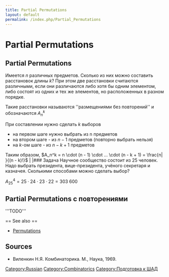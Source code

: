 ```yaml
---
title: Partial Permutations
layout: default
permalink: /index.php/Partial_Permutations
---
```


# Partial Permutations

## Partial Permutations
Имеется $n$ различных предметов. Сколько из них можно составить расстановок длины $k$? При этом две расстановки считаются различными, если они различаются либо хотя бы одним элементом, либо состоят из одних и тех же элементов, но расположенных в разном порядке.

Такие расстановки называются ''размещениями без повторений'' и обозначаются $A_n^k$


При составлении нужно сделать $k$ выборов 

- на первом шаге нужно выбрать из n предметов
- на втором шаге - из $n - 1$ предметов (повторно выбрать нельзя)
- на $k$-ом шаге - из $n - k + 1$ предметов

Таким образом, $A_n^k = n \cdot (n - 1) \cdot ... \cdot (n - k + 1) = \frac{n|  }{(n - k)!}$ | |### Задача
Научное сообщество состоит из 25 человек. Надо выбрать президента, вице-президента, учёного секретаря и казначея. Сколькими способами можно сделать выбор?

$A_{25}^4 = 25 \cdot 24 \cdot 23 \cdot 22 = 303 \ 600$

## Partial Permutations с повторениями

'''TODO'''


== See also == 
- [Permutations](Permutations)

## Sources
- Виленкин Н.Я. Комбинаторика. М., Наука, 1969.

[Category:Russian](Category_Russian)
[Category:Combinatorics](Category_Combinatorics)
[Category:Подготовка к ШАД](Category_Подготовка_к_ШАД)